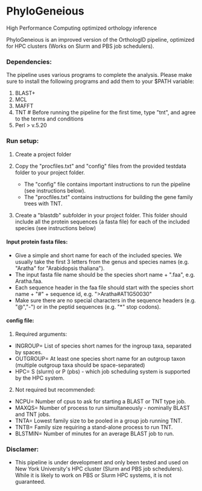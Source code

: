 # PhyloGeneious
 High Performance Computing optimized orthology inference

PhyloGeneious is an improved version of the OrthologID pipeline, optimized for HPC clusters (Works on Slurm and PBS job schedulers).

### Dependencies:
The pipeline uses various programs to complete the analysis. Please make sure to install the following programs and add them to your $PATH variable:
1.  BLAST+
2.  MCL
3.  MAFFT
4.  TNT # Before running the pipeline for the first time, type "tnt", and agree to the terms and conditions
6.  Perl > v.5.20


### Run setup:
1. Create a project folder
2. Copy the "procfiles.txt" and "config" files from the provided testdata folder to your project folder.
   - The "config" file contains important instructions to run the pipeline (see instructions below).
   - The "procfiles.txt" contains instructions for building the gene family trees with TNT.

3. Create a "blastdb" subfolder in your project folder. This folder should include all the protein sequences (a fasta file) for each of the included species (see instructions below)

#### Input protein fasta files:
- Give a simple and short name for each of the included species. We usually take the first 3 letters from the genus and species names (e.g. "Aratha" for "Arabidopsis thaliana").
- The input fasta file name should be the species short name + ".faa", e.g. Aratha.faa.
- Each sequence header in the faa file should start with the species short name + "#" + sequence id, e.g. ">Aratha#AT1G50030"
- Make sure there are no special characters in the sequence headers (e.g. "@","-") or in the peptid sequences (e.g. "*" stop codons).

#### config file:
1. Required arguments:
- INGROUP= 	List of species short names for the ingroup taxa, separated by spaces.
- OUTGROUP= 	At least one species short name for an outgroup taxon (multiple outgroup taxa should be space-separated)
- HPC=  		S (slurm) or P (pbs) - which job scheduling system is supported by the HPC system.
2. Not required but recommended:
- NCPU=  		Number of cpus to ask for starting a BLAST or TNT type job.
- MAXQS= 		Number of process to run simultaneously - nominally BLAST and TNT jobs.
- TNTA=  		Lowest family size to be pooled in a group job running TNT.
- TNTB=  		Family size requiring a stand-alone process to run TNT.
- BLSTMIN=  	Number of minutes for an average BLAST job to run.
        
### Disclamer:
- This pipeline is under development and only been tested and used on New York University's HPC cluster (Slurm and PBS job schedulers). While it is likely to work on PBS or Slurm HPC systems, it is not guaranteed.

